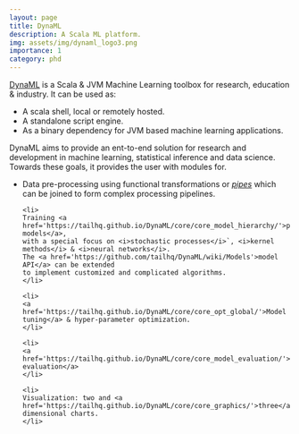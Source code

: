 ```yaml
---
layout: page
title: DynaML
description: A Scala ML platform.
img: assets/img/dynaml_logo3.png
importance: 1
category: phd
---
```

[DynaML](https://tailhq.github.io/DynaML/) is a Scala & JVM Machine Learning toolbox for research, education & industry. It can be used as:

<ul>
    <li>A scala shell, local or remotely hosted.</li>
    <li>A standalone script engine.</li>
    <li>As a binary dependency for JVM based machine learning applications.</li>
</ul>

DynaML aims to provide an ent-to-end solution for research and development in
machine learning, statistical inference and data science. Towards these goals, it
provides the user with modules for.

<ul>
    <li>
    Data pre-processing using functional transformations or <a href='https://tailhq.github.io/DynaML/pipes/pipes/'><i>pipes</i></a> which can be joined to form complex processing pipelines.
    </li>

    <li>
    Training <a href='https://tailhq.github.io/DynaML/core/core_model_hierarchy/'>predictive models</a>,
    with a special focus on <i>stochastic processes</i>`, <i>kernel methods</i> & <i>neural networks</i>.
    The <a href='https://github.com/tailhq/DynaML/wiki/Models'>model API</a> can be extended
    to implement customized and complicated algorithms.
    </li>

    <li>
    <a href='https://tailhq.github.io/DynaML/core/core_opt_global/'>Model tuning</a> & hyper-parameter optimization.
    </li>

    <li>
    <a href='https://tailhq.github.io/DynaML/core/core_model_evaluation/'>Model evaluation</a>
    </li>

    <li>
    Visualization: two and <a href='https://tailhq.github.io/DynaML/core/core_graphics/'>three</a> dimensional charts.
    </li>

</ul>
